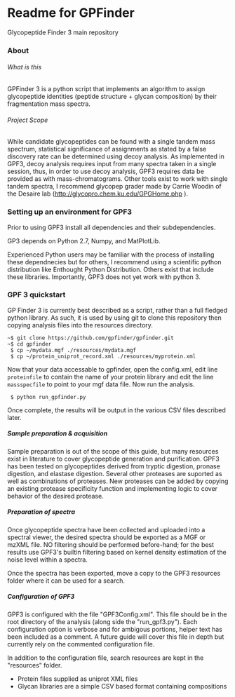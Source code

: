 Readme for GPFinder
=======

Glycopeptide Finder 3 main repository

### About
###### What is this
GPFinder 3 is a python script that implements an algorithm to assign
glycopeptide identities (peptide structure + glycan composition) by
their fragmentation mass spectra. 

###### Project Scope
While candidate glycopeptides can be found with a single tandem mass
spectrum, statistical significance of assignments as stated by a false
discovery rate can be determined using decoy analysis. As implemented
in GPF3, decoy analysis requires input from many spectra taken in a single
session, thus, in order to use decoy analysis, GPF3 requires data be
provided as with mass-chromatograms. Other tools exist to work with single
tandem spectra, I recommend glycopep grader made by Carrie Woodin of the
Desaire lab (http://glycopro.chem.ku.edu/GPGHome.php ).


### Setting up an environment for GPF3

Prior to using GPF3 install all dependencies and their subdependencies. 

GP3 depends on Python 2.7, Numpy, and MatPlotLib.

Experienced Python users may be familiar with the process of installing
these dependnecies but for others, I recommend using a scientific python
distribution like Enthought Python Distribution. Others exist that include
these libraries. Importantly, GPF3 does not yet work with python 3.

### GPF 3 quickstart

GP Finder 3 is currently best described as a script, rather than a full
fledged python library. As such, it is used by using git to clone this
repository then copying analysis files into the resources directory.

    ~$ git clone https://github.com/gpfinder/gpfinder.git
    ~$ cd gpfinder
     $ cp ~/mydata.mgf ./resources/mydata.mgf
     $ cp ~/protein_uniprot_record.xml ./resources/myprotein.xml

Now that your data accessable to gpfinder, open the config.xml, edit line
`proteinfile` to contain the name of your protein library and edit the line
`massspecfile` to point to your mgf data file. Now run the analysis.

     $ python run_gpfinder.py

Once complete, the results will be output in the various CSV files described
later.

##### Sample preparation & acquisition

Sample preparation is out of the scope of this guide, but many resources
exist in literature to cover glycopeptide generation and purification.
GPF3 has been tested on glycopeptides derived from tryptic digestion,
pronase digestion, and elastase digestion. Several other proteases are
suported as well as combinations of proteases. New proteases can be added
by copying an existing protease specificity function and implementing logic
to cover behavior of the desired protease.

##### Preparation of spectra

Once glycopeptide spectra have been collected and uploaded into a spectral
viewer, the desired spectra should be exported as a MGF or mzXML file.
NO filtering should be performed before-hand; for the best results use
GPF3's builtin filtering based on kernel density estimation of the noise
level within a spectra.

Once the spectra has been exported, move a copy to the GPF3 resources folder
where it can be used for a search.

##### Configuration of GPF3

GPF3 is configured with the file "GPF3Config.xml". This file should be
in the root directory of the analysis (along side the "run_gpf3.py").
Each configuration option is verbose and for ambigous portions, helper
text has been included as a comment. A future guide will cover this file
in depth but currently rely on the commented configuration file.

In addition to the configuration file, search resources are kept in the
"resources" folder.
 * Protein files supplied as uniprot XML files
 * Glycan libraries are a simple CSV based format containing compositions


### 
